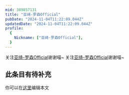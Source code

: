 ```yaml
---
mid: 389857131
title: "亚绮-罗森Official"
pubDate: "2024-11-04T11:22:09.044Z"
updatedDate: "2024-11-04T11:22:09.044Z"
profile:
  {
    Nickname: ["亚绮-罗森Official"],
  }
---
```


关注[亚绮-罗森Official](https://space.bilibili.com/389857131)谢谢喵~ 关注[亚绮-罗森Official](https://space.bilibili.com/389857131)谢谢喵~

## 此条目有待补充
你可以在[这里](https://github.com/Yuhanawa/VTuber.ICU/edit/master/src/content/v/亚绮-罗森Official/index.md)编辑本文
